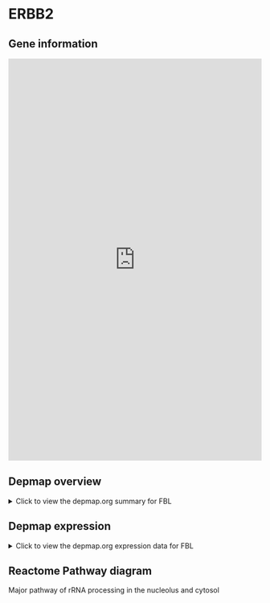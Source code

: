 <h1>ERBB2</h1>

<h2>Gene information</h2>
<iframe src="https://depmap.org/portal/gene/FBL?tab=about" style="border:none;width:100%;height:800px"></iframe>

<h2>Depmap overview</h2>
<details>
  <summary>Click to view the depmap.org summary for FBL</summary>
  <iframe src="https://depmap.org/portal/gene/FBL?tab=overview" style="border:none;width:100%;height:800px"></iframe>
</details>

<h2>Depmap expression</h2>
<details>
  <summary>Click to view the depmap.org expression data for FBL</summary>
  <iframe src="https://depmap.org/portal/gene/FBL?tab=characterization" style="border:none;width:100%;height:800px"></iframe>
</details>



<h2>Reactome Pathway diagram</h2>
Major pathway of rRNA processing in the nucleolus and cytosol
<div id="diagramHolder"></div>

<script>
    //Creating the Reactome Diagram widget
    //Take into account a proxy needs to be set up in your server side pointing to www.reactome.org
    function onReactomeDiagramReady(){  //This function is automatically called when the widget code is ready to be used
        var diagram = Reactome.Diagram.create({
            "placeHolder" : "diagramHolder",
            "width" : 900,
            "height" : 500
        });

        //Initialising it to the "Hemostasis" pathway
        diagram.loadDiagram("R-HSA-6791226");

        //Adding different listeners

        diagram.onDiagramLoaded(function (loaded) {
            console.info("Loaded ", loaded);
            diagram.flagItems("BAD");
	    diagram.flagItems("Q92934");
            if (loaded == "R-HSA-6791226") diagram.selectItem("R-HSA-6791226");
        });

     }
</script>




